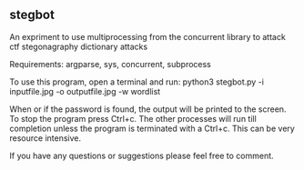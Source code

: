 ## stegbot
An expriment to use multiprocessing from the concurrent library to attack ctf stegonagraphy dictionary attacks

Requirements: argparse, sys, concurrent, subprocess

To use this program, open a terminal and run: python3 stegbot.py -i inputfile.jpg -o outputfile.jpg -w wordlist

When or if the password is found, the output will be printed to the screen. To stop the program press Ctrl+c. The other processes will run till completion unless the program is terminated with a Ctrl+c. This can be very resource intensive.

If you have any questions or suggestions please feel free to comment.
